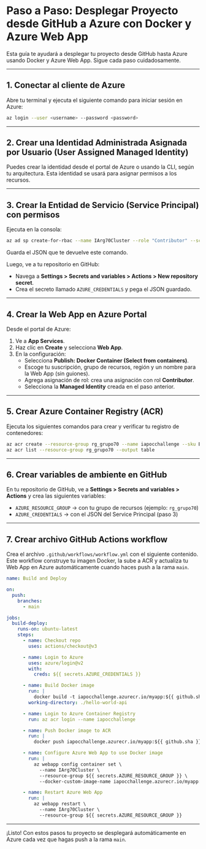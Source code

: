 # Paso a Paso: Desplegar Proyecto desde GitHub a Azure con Docker y Azure Web App

Esta guía te ayudará a desplegar tu proyecto desde GitHub hasta Azure usando Docker y Azure Web App. Sigue cada paso cuidadosamente.

---

## 1. Conectar al cliente de Azure

Abre tu terminal y ejecuta el siguiente comando para iniciar sesión en Azure:

```bash
az login --user <username> --password <password>
```

---

## 2. Crear una Identidad Administrada Asignada por Usuario (User Assigned Managed Identity)

Puedes crear la identidad desde el portal de Azure o usando la CLI, según tu arquitectura. Esta identidad se usará para asignar permisos a los recursos.

---

## 3. Crear la Entidad de Servicio (Service Principal) con permisos

Ejecuta en la consola:

```bash
az ad sp create-for-rbac --name IArg70Cluster --role "Contributor" --scope /subscriptions/e40e28d8-f53d-43b8-898b-2c93dc9ef814/resourceGroups/rg_grupo70 --sdk-auth --output json
```

Guarda el JSON que te devuelve este comando.

Luego, ve a tu repositorio en GitHub:

- Navega a **Settings > Secrets and variables > Actions > New repository secret**.
- Crea el secreto llamado `AZURE_CREDENTIALS` y pega el JSON guardado.

---

## 4. Crear la Web App en Azure Portal

Desde el portal de Azure:

1. Ve a **App Services**.
2. Haz clic en **Create** y selecciona **Web App**.
3. En la configuración:
    - Selecciona **Publish: Docker Container (Select from containers)**.
    - Escoge tu suscripción, grupo de recursos, región y un nombre para la Web App (sin guiones).
    - Agrega asignación de rol: crea una asignación con rol **Contributor**.
    - Selecciona la **Managed Identity** creada en el paso anterior.

---

## 5. Crear Azure Container Registry (ACR)

Ejecuta los siguientes comandos para crear y verificar tu registro de contenedores:

```bash
az acr create --resource-group rg_grupo70 --name iapocchallenge --sku Basic
az acr list --resource-group rg_grupo70 --output table
```

---

## 6. Crear variables de ambiente en GitHub

En tu repositorio de GitHub, ve a **Settings > Secrets and variables > Actions** y crea las siguientes variables:

- `AZURE_RESOURCE_GROUP` → con tu grupo de recursos (ejemplo: `rg_grupo70`)
- `AZURE_CREDENTIALS` → con el JSON del Service Principal (paso 3)

---

## 7. Crear archivo GitHub Actions workflow

Crea el archivo `.github/workflows/workflow.yml` con el siguiente contenido. Este workflow construye tu imagen Docker, la sube a ACR y actualiza tu Web App en Azure automáticamente cuando haces push a la rama `main`.

```yaml
name: Build and Deploy

on:
  push:
    branches:
      - main

jobs:
  build-deploy:
    runs-on: ubuntu-latest
    steps:
      - name: Checkout repo
        uses: actions/checkout@v3

      - name: Login to Azure
        uses: azure/login@v2
        with:
          creds: ${{ secrets.AZURE_CREDENTIALS }}

      - name: Build Docker image
        run: |
          docker build -t iapocchallenge.azurecr.io/myapp:${{ github.sha }} .
        working-directory: ./hello-world-api

      - name: Login to Azure Container Registry
        run: az acr login --name iapocchallenge

      - name: Push Docker image to ACR
        run: |
          docker push iapocchallenge.azurecr.io/myapp:${{ github.sha }}

      - name: Configure Azure Web App to use Docker image
        run: |
          az webapp config container set \
            --name IArg70Cluster \
            --resource-group ${{ secrets.AZURE_RESOURCE_GROUP }} \
            --docker-custom-image-name iapocchallenge.azurecr.io/myapp:${{ github.sha }}

      - name: Restart Azure Web App
        run: |
          az webapp restart \
            --name IArg70Cluster \
            --resource-group ${{ secrets.AZURE_RESOURCE_GROUP }}
```

---

¡Listo! Con estos pasos tu proyecto se desplegará automáticamente en Azure cada vez que hagas push a la rama `main`.
